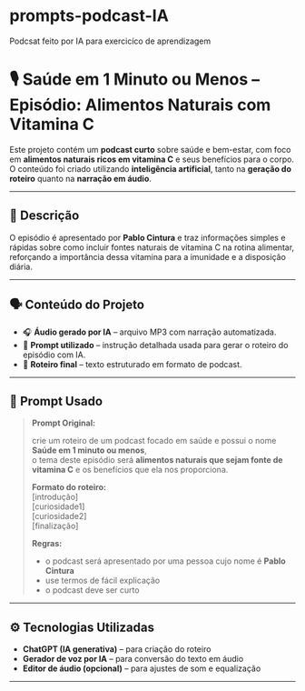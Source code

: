 # prompts-podcast-IA
Podcsat feito por IA para exercicíco de aprendizagem

# 🎙️ Saúde em 1 Minuto ou Menos – Episódio: Alimentos Naturais com Vitamina C

Este projeto contém um **podcast curto** sobre saúde e bem-estar, com foco em **alimentos naturais ricos em vitamina C** e seus benefícios para o corpo.  
O conteúdo foi criado utilizando **inteligência artificial**, tanto na **geração do roteiro** quanto na **narração em áudio**.

---

## 🧠 Descrição
O episódio é apresentado por **Pablo Cintura** e traz informações simples e rápidas sobre como incluir fontes naturais de vitamina C na rotina alimentar, reforçando a importância dessa vitamina para a imunidade e a disposição diária.

---

## 🗣️ Conteúdo do Projeto
- 🎧 **Áudio gerado por IA** – arquivo MP3 com narração automatizada.  
- 📝 **Prompt utilizado** – instrução detalhada usada para gerar o roteiro do episódio com IA.  
- 📜 **Roteiro final** – texto estruturado em formato de podcast.

---

## 💬 Prompt Usado

> **Prompt Original:**
> 
> crie um roteiro de um podcast focado em saúde e possui o nome **Saúde em 1 minuto ou menos**,  
> o tema deste episódio será **alimentos naturais que sejam fonte de vitamina C** e os benefícios que ela nos proporciona.  
> 
> **Formato do roteiro:**  
> [introdução]  
> [curiosidade1]  
> [curiosidade2]  
> [finalização]  
> 
> **Regras:**  
> - o podcast será apresentado por uma pessoa cujo nome é **Pablo Cintura**  
> - use termos de fácil explicação  
> - o podcast deve ser curto

---

## ⚙️ Tecnologias Utilizadas
- **ChatGPT (IA generativa)** – para criação do roteiro  
- **Gerador de voz por IA** – para conversão do texto em áudio  
- **Editor de áudio (opcional)** – para ajustes de som e equalização

---


